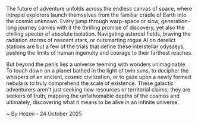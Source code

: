 
The future of adventure unfolds across the endless canvas of space, where intrepid explorers launch themselves from the familiar cradle of Earth into the cosmic unknown. Every jump through warp-space or slow, generation-long journey carries with it the thrilling promise of discovery, yet also the chilling specter of absolute isolation. Navigating asteroid fields, braving the radiation storms of nascent stars, or outsmarting rogue AI on derelict stations are but a few of the trials that define these interstellar odysseys, pushing the limits of human ingenuity and courage to their farthest reaches.

But beyond the perils lies a universe teeming with wonders unimaginable. To touch down on a planet bathed in the light of twin suns, to decipher the whispers of an ancient, cosmic civilization, or to gaze upon a newly formed nebula is to truly comprehend the scale of existence. These galactic adventurers aren't just seeking new resources or territorial claims; they are seekers of truth, mapping the unfathomable depths of the cosmos and ultimately, discovering what it means to be alive in an infinite universe.

~ By Hozmi - 24 October 2025
